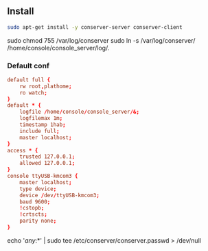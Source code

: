 ## Install
```bash
sudo apt-get install -y conserver-server conserver-client
```

sudo chmod 755 /var/log/conserver
sudo ln -s /var/log/conserver/ /home/console/console_server/log/.

### Default conf
```cf
default full {
	rw root,plathome;
	ro watch; 
} 
default * {
	logfile /home/console/console_server/&;
	logfilemax 1m;
	timestamp 1hab;
	include full;
	master localhost; 
}
access * {
	trusted 127.0.0.1;
	allowed 127.0.0.1;
}
console ttyUSB-kmcom3 {
	master localhost;
	type device;
	device /dev/ttyUSB-kmcom3;
	baud 9600;
	!cstopb;
	!crtscts;
	parity none;
}
```

echo '*any*:*' | sudo tee /etc/conserver/conserver.passwd > /dev/null


